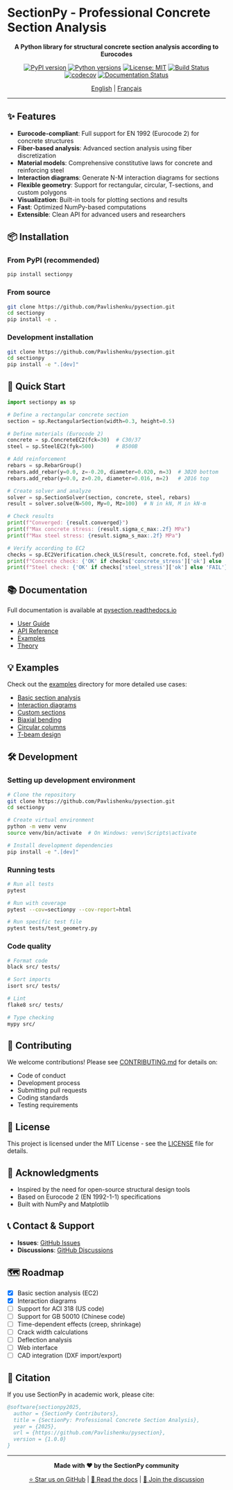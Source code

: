 # SectionPy - Professional Concrete Section Analysis

<div align="center">

**A Python library for structural concrete section analysis according to Eurocodes**

[![PyPI version](https://img.shields.io/pypi/v/sectionpy.svg)](https://pypi.org/project/sectionpy/)
[![Python versions](https://img.shields.io/pypi/pyversions/sectionpy.svg)](https://pypi.org/project/sectionpy/)
[![License: MIT](https://img.shields.io/badge/License-MIT-yellow.svg)](https://opensource.org/licenses/MIT)
[![Build Status](https://github.com/Pavlishenku/pysection/workflows/CI/badge.svg)](https://github.com/Pavlishenku/pysection/actions)
[![codecov](https://codecov.io/gh/Pavlishenku/sectionpy/branch/main/graph/badge.svg)](https://codecov.io/gh/Pavlishenku/sectionpy)
[![Documentation Status](https://readthedocs.org/projects/sectionpy/badge/?version=latest)](https://pysection.readthedocs.io/en/latest/?badge=latest)

[English](README.md) | [Français](README_FR.md)

</div>

---

## ✨ Features

- **Eurocode-compliant**: Full support for EN 1992 (Eurocode 2) for concrete structures
- **Fiber-based analysis**: Advanced section analysis using fiber discretization
- **Material models**: Comprehensive constitutive laws for concrete and reinforcing steel
- **Interaction diagrams**: Generate N-M interaction diagrams for sections
- **Flexible geometry**: Support for rectangular, circular, T-sections, and custom polygons
- **Visualization**: Built-in tools for plotting sections and results
- **Fast**: Optimized NumPy-based computations
- **Extensible**: Clean API for advanced users and researchers

## 📦 Installation

### From PyPI (recommended)

```bash
pip install sectionpy
```

### From source

```bash
git clone https://github.com/Pavlishenku/pysection.git
cd sectionpy
pip install -e .
```

### Development installation

```bash
git clone https://github.com/Pavlishenku/pysection.git
cd sectionpy
pip install -e ".[dev]"
```

## 🚀 Quick Start

```python
import sectionpy as sp

# Define a rectangular concrete section
section = sp.RectangularSection(width=0.3, height=0.5)

# Define materials (Eurocode 2)
concrete = sp.ConcreteEC2(fck=30)  # C30/37
steel = sp.SteelEC2(fyk=500)       # B500B

# Add reinforcement
rebars = sp.RebarGroup()
rebars.add_rebar(y=0.0, z=-0.20, diameter=0.020, n=3)  # 3Ø20 bottom
rebars.add_rebar(y=0.0, z=0.20, diameter=0.016, n=2)   # 2Ø16 top

# Create solver and analyze
solver = sp.SectionSolver(section, concrete, steel, rebars)
result = solver.solve(N=500, My=0, Mz=100)  # N in kN, M in kN·m

# Check results
print(f"Converged: {result.converged}")
print(f"Max concrete stress: {result.sigma_c_max:.2f} MPa")
print(f"Max steel stress: {result.sigma_s_max:.2f} MPa")

# Verify according to EC2
checks = sp.EC2Verification.check_ULS(result, concrete.fcd, steel.fyd)
print(f"Concrete check: {'OK' if checks['concrete_stress']['ok'] else 'FAIL'}")
print(f"Steel check: {'OK' if checks['steel_stress']['ok'] else 'FAIL'}")
```

## 📚 Documentation

Full documentation is available at [pysection.readthedocs.io](https://pysection.readthedocs.io)

- [User Guide](https://pysection.readthedocs.io/en/latest/user_guide/index.html)
- [API Reference](https://pysection.readthedocs.io/en/latest/api/index.html)
- [Examples](https://pysection.readthedocs.io/en/latest/examples/index.html)
- [Theory](https://pysection.readthedocs.io/en/latest/theory/index.html)

## 💡 Examples

Check out the [examples](examples/) directory for more detailed use cases:

- [Basic section analysis](examples/example_basic.py)
- [Interaction diagrams](examples/example_interaction_diagram.py)
- [Custom sections](examples/example_custom_sections.py)
- [Biaxial bending](examples/example_biaxial_bending.py)
- [Circular columns](examples/example_circular_column.py)
- [T-beam design](examples/example_t_beam_design.py)

## 🛠️ Development

### Setting up development environment

```bash
# Clone the repository
git clone https://github.com/Pavlishenku/pysection.git
cd sectionpy

# Create virtual environment
python -m venv venv
source venv/bin/activate  # On Windows: venv\Scripts\activate

# Install development dependencies
pip install -e ".[dev]"
```

### Running tests

```bash
# Run all tests
pytest

# Run with coverage
pytest --cov=sectionpy --cov-report=html

# Run specific test file
pytest tests/test_geometry.py
```

### Code quality

```bash
# Format code
black src/ tests/

# Sort imports
isort src/ tests/

# Lint
flake8 src/ tests/

# Type checking
mypy src/
```

## 🤝 Contributing

We welcome contributions! Please see [CONTRIBUTING.md](CONTRIBUTING.md) for details on:

- Code of conduct
- Development process
- Submitting pull requests
- Coding standards
- Testing requirements

## 📄 License

This project is licensed under the MIT License - see the [LICENSE](LICENSE) file for details.

## 🙏 Acknowledgments

- Inspired by the need for open-source structural design tools
- Based on Eurocode 2 (EN 1992-1-1) specifications
- Built with NumPy and Matplotlib

## 📞 Contact & Support

- **Issues**: [GitHub Issues](https://github.com/Pavlishenku/pysection/issues)
- **Discussions**: [GitHub Discussions](https://github.com/Pavlishenku/pysection/discussions)

## 🗺️ Roadmap

- [x] Basic section analysis (EC2)
- [x] Interaction diagrams
- [ ] Support for ACI 318 (US code)
- [ ] Support for GB 50010 (Chinese code)
- [ ] Time-dependent effects (creep, shrinkage)
- [ ] Crack width calculations
- [ ] Deflection analysis
- [ ] Web interface
- [ ] CAD integration (DXF import/export)

## 📖 Citation

If you use SectionPy in academic work, please cite:

```bibtex
@software{sectionpy2025,
  author = {SectionPy Contributors},
  title = {SectionPy: Professional Concrete Section Analysis},
  year = {2025},
  url = {https://github.com/Pavlishenku/pysection},
  version = {1.0.0}
}
```

---

<div align="center">

**Made with ❤️ by the SectionPy community**

[⭐ Star us on GitHub](https://github.com/Pavlishenku/pysection) | [📖 Read the docs](https://pysection.readthedocs.io) | [💬 Join the discussion](https://github.com/Pavlishenku/pysection/discussions)

</div>
